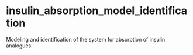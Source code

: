 # insulin_absorption_model_identification
Modeling and identification of the system for absorption of insulin analogues.
